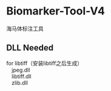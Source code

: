 # Biomarker-Tool-V4
海马体标注工具

## DLL Needed
for libtiff（安装libtiff之后生成）\
&ensp;&ensp;jpeg.dll\
&ensp;&ensp;libtiff.dll\
&ensp;&ensp;zlib.dll
